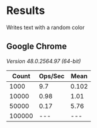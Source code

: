 # Results

Writes text with a random color

## Google Chrome
*Version 48.0.2564.97 (64-bit)*

| Count | Ops/Sec | Mean  |
|-------|---------|-------|
| 1000  | 9.7  | 0.102  |
| 10000 | 0.98 | 1.01  |
| 50000 | 0.17 | 5.76  |
| 100000 | --- | ---  |

